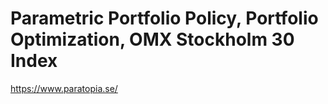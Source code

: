 # Parametric Portfolio Policy, Portfolio Optimization, OMX Stockholm 30 Index
https://www.paratopia.se/
